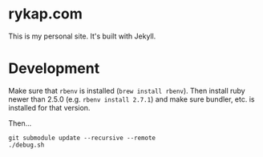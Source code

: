 # rykap.com

This is my personal site. It's built with Jekyll.

# Development

Make sure that `rbenv` is installed (`brew install rbenv`). Then install ruby newer than 2.5.0 (e.g. `rbenv install 2.7.1`) and make sure bundler, etc. is installed for that version.

Then...

```
git submodule update --recursive --remote
./debug.sh
```

